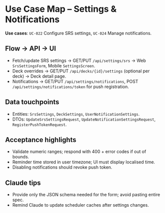 # Use Case Map – Settings & Notifications

**Use cases**: `UC-022` Configure SRS settings, `UC-024` Manage notifications.

## Flow → API → UI
- Fetch/update SRS settings → GET/PUT `/api/settings/srs` → Web `SrsSettingsForm`, Mobile `SettingsScreen`.
- Deck overrides → GET/PUT `/api/decks/{id}/settings` (optional per deck) → Deck detail page.
- Notifications → GET/PUT `/api/settings/notifications`, POST `/api/settings/notifications/token` for push registration.

## Data touchpoints
- Entities: `SrsSettings`, `DeckSettings`, `UserNotificationSettings`.
- DTOs: `UpdateSrsSettingsRequest`, `UpdateNotificationSettingsRequest`, `RegisterPushTokenRequest`.

## Acceptance highlights
- Validate numeric ranges; respond with 400 + error codes if out of bounds.
- Reminder time stored in user timezone; UI must display localised time.
- Disabling notifications should revoke push token.

## Claude tips
- Provide only the JSON schema needed for the form; avoid pasting entire spec.
- Remind Claude to update scheduler caches after settings changes.
